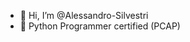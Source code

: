 - 👋 Hi, I’m @Alessandro-Silvestri
- 🌱 Python Programmer certified (PCAP)


<!---
Alessandro-Silvestri/Alessandro-Silvestri is a ✨ special ✨ repository because its `README.md` (this file) appears on your GitHub profile.
You can click the Preview link to take a look at your changes.
--->
